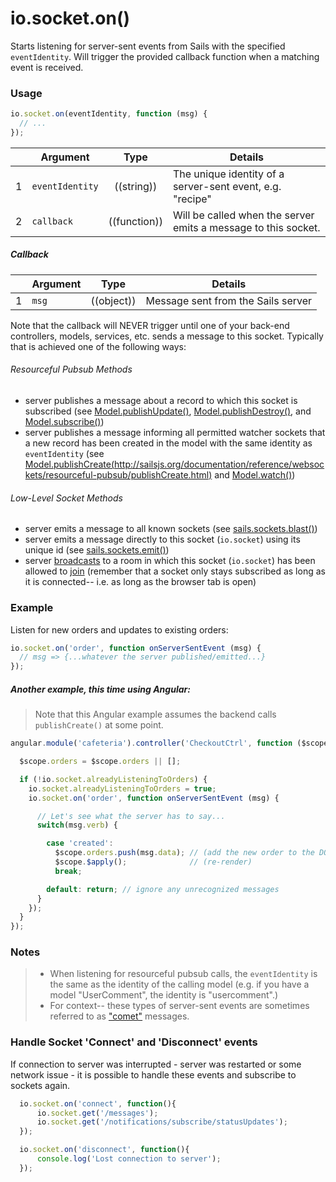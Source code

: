 # io.socket.on()

Starts listening for server-sent events from Sails with the specified `eventIdentity`.  Will trigger the provided callback function when a matching event is received.


### Usage

```js
io.socket.on(eventIdentity, function (msg) {
  // ...
});
```

|   | Argument   | Type         | Details |
|---|------------|:------------:|---------|
| 1 | `eventIdentity`      | ((string))   | The unique identity of a server-sent event, e.g. "recipe"
| 2 | `callback` | ((function)) | Will be called when the server emits a message to this socket.

##### Callback

|   | Argument  | Type         | Details |
|---|-----------|:------------:|---------|
| 1 | `msg`     | ((object))        | Message sent from the Sails server


Note that the callback will NEVER trigger until one of your back-end controllers, models, services, etc. sends a message to this socket.  Typically that is achieved one of the following ways:

###### Resourceful Pubsub Methods
+ server publishes a message about a record to which this socket is subscribed (see [Model.publishUpdate()](http://sailsjs.org/documentation/reference/websockets/resourceful-pubsub/publishUpdate.html), [Model.publishDestroy()](http://sailsjs.org/documentation/reference/websockets/resourceful-pubsub/publishDestroy.html), and [Model.subscribe()](http://sailsjs.org/documentation/reference/websockets/resourceful-pubsub/subscribe.html))
+ server publishes a message informing all permitted watcher sockets that a new record has been created in the model with the same identity as `eventIdentity` (see [Model.publishCreate(http://sailsjs.org/documentation/reference/websockets/resourceful-pubsub/publishCreate.html)](http://sailsjs.org/documentation/reference/websockets/resourceful-pubsub/publishCreate.html) and [Model.watch()](http://sailsjs.org/documentation/reference/websockets/resourceful-pubsub/watch.html))

###### Low-Level Socket Methods
+ server emits a message to all known sockets (see [sails.sockets.blast()](http://sailsjs.org/documentation/reference/websockets/sails.sockets/sails.sockets.blast.html))
+ server emits a message directly to this socket (`io.socket`) using its unique id (see [sails.sockets.emit()](http://sailsjs.org/documentation/reference/websockets/sails.sockets/sails.sockets.emit.html))
+ server [broadcasts](http://sailsjs.org/documentation/reference/websockets/sails.sockets/sails.sockets.broadcast.html) to a room in which this socket (`io.socket`) has been allowed to [join](http://sailsjs.org/documentation/reference/websockets/sails.sockets/sails.sockets.join.html) (remember that a socket only stays subscribed as long as it is connected-- i.e. as long as the browser tab is open)



### Example

Listen for new orders and updates to existing orders:

```javascript
io.socket.on('order', function onServerSentEvent (msg) {
  // msg => {...whatever the server published/emitted...}
});
```

##### Another example, this time using Angular:

> Note that this Angular example assumes the backend calls `publishCreate()` at some point.

```javascript
angular.module('cafeteria').controller('CheckoutCtrl', function ($scope) {

  $scope.orders = $scope.orders || [];

  if (!io.socket.alreadyListeningToOrders) {
    io.socket.alreadyListeningToOrders = true;
    io.socket.on('order', function onServerSentEvent (msg) {

      // Let's see what the server has to say...
      switch(msg.verb) {

        case 'created':
          $scope.orders.push(msg.data); // (add the new order to the DOM)
          $scope.$apply();              // (re-render)
          break;

        default: return; // ignore any unrecognized messages
      }
    });
  }
});
```

### Notes
>+ When listening for resourceful pubsub calls, the `eventIdentity` is the same as the identity of the calling model (e.g. if you have a model "UserComment", the identity is "usercomment".)
>+ For context-- these types of server-sent events are sometimes referred to as ["comet"](http://en.wikipedia.org/wiki/Comet_(programming)) messages.

### Handle Socket 'Connect' and 'Disconnect' events
If connection to server was interrupted - server was restarted or some network issue - it is possible to handle these events and subscribe to sockets again.
```javascript
  io.socket.on('connect', function(){
      io.socket.get('/messages');
      io.socket.get('/notifications/subscribe/statusUpdates');
  });

  io.socket.on('disconnect', function(){
      console.log('Lost connection to server');
  });
```


<docmeta name="uniqueID" value="socketon682488">
<docmeta name="displayName" value="io.socket.on()">
